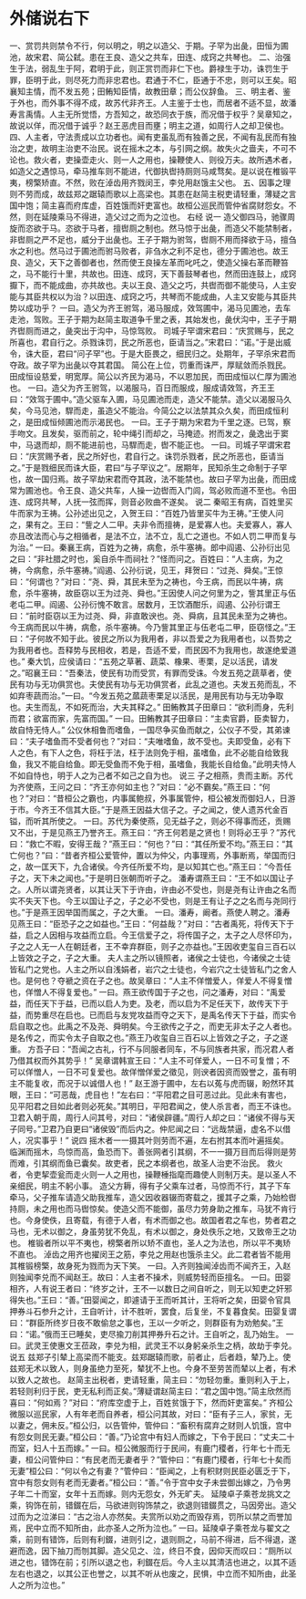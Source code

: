 # 外储说右下
一、赏罚共则禁令不行，何以明之，明之以造父、于期。子罕为出彘，田恒为圃池，故宋君、简公弑。患在王良、造父之共车，田连、成窍之共琴也。
二、治强生于法，弱乱生于阿，君明于此，则正赏罚而非仁下也。爵禄生于功，诛罚生于罪，臣明于此，则尽死力而非忠君也。君通于不仁，臣通于不忠，则可以王矣。昭襄知主情，而不发五苑；田鲔知臣情，故教田章；而公仪辞鱼。
三、明主者、鉴于外也，而外事不得不成，故苏代非齐王。人主鉴于士也，而居者不适不显，故潘寿言禹情。人主无所觉悟，方吾知之，故恐同衣于族，而况借于权乎？吴章知之，故说以佯，而况借于诚乎？赵王恶虎目而壅；明主之道，如周行人之却卫侯也。
四、人主者，守法责成以立功者也。闻有吏虽乱而有独善之民，不闻有乱民而有独治之吏，故明主治吏不治民。说在摇木之本，与引网之纲。故失火之啬夫，不可不论也。救火者，吏操壶走火、则一人之用也，操鞭使人、则役万夫。故所遇术者，如造父之遇惊马，牵马推车则不能进，代御执辔持厕则马咸骛矣。是以说在椎锻平夷，榜檠矫直。不然，败在淖齿用齐戮闵王，李兑用赵饿主父也。
五、因事之理则不劳而成，故兹郑之踞辕而歌以上高梁也。其患在赵简主税吏请轻重，薄疑之言国中饱；简主喜而府库虚，百姓饿而奸吏富也。故桓公巡民而管仲省腐财怨女。不然，则在延陵乘马不得进，造父过之而为之泣也。
右经
说一
造父御四马，驰骤周旋而恣欲于马。恣欲于马者，擅辔厕之制也。然马惊于出彘，而造父不能禁制者，非辔厕之严不足也，威分于出彘也。王子于期为驸驾，辔厕不用而择欲于马，擅刍水之利也。然马过于圃池而驸马败者，非刍水之利不足也，德分于圃池也。故王良、造父，天下之善御者也，然而使王良操左革而叱吒之，使造父操右革而鞭笞之，马不能行十里，共故也。田连、成窍，天下善鼓琴者也，然而田连鼓上，成窍擫下，而不能成曲，亦共故也。夫以王良、造父之巧，共辔而御不能使马，人主安能与其臣共权以为治？以田连、成窍之巧，共琴而不能成曲，人主又安能与其臣共势以成功乎？
一曰。造父为齐王驸驾，渴马服成，效驾圃中，渴马见圃池，去车走池，驾败。王子于期为赵简主取道争千里之表，其始发也，彘伏沟中，王子于期齐辔厕而进之，彘突出于沟中，马惊驾败。
司城子罕谓宋君曰：“庆赏赐与，民之所喜也，君自行之。杀戮诛罚，民之所恶也，臣请当之。”宋君曰：“诺。”于是出威令，诛大臣，君曰“问子罕”也。于是大臣畏之，细民归之。处期年，子罕杀宋君而夺政。故子罕为出彘以夺其君国。
简公在上位，罚重而诛严，厚赋敛而杀戮民。田成恒设慈爱，明宽厚。简公以齐民为渴马，不以恩加民，而田成恒以仁厚为圃池也。
一曰。造父为齐王驸驾，以渴服马，百日而服成，服成请效驾，齐王王曰：“效驾于圃中。”造父驱车入圃，马见圃池而走，造父不能禁。造父以渴服马久矣，今马见池，駻而走，虽造父不能治。今简公之以法禁其众久矣，而田成恒利之，是田成恒倾圃池而示渴民也。
一曰。王子于期为宋君为千里之逐。已驾，察手吻文。且发矣，驱而前之，轮中绳引而却之，马掩迹。拊而发之，彘逸出于窦中，马退而却，厕不能进前也，马駻而走，辔不能正也。
一曰。司城子罕谓宋君曰：“庆赏赐予者，民之所好也，君自行之。诛罚杀戮者，民之所恶也，臣请当之。”于是戮细民而诛大臣，君曰“与子罕议之”。居期年，民知杀生之命制于子罕也，故一国归焉。故子罕劫宋君而夺其政，法不能禁也。故曰子罕为出彘，而田成常为圃池也。令王良、造父共车，人操一边辔而入门闾，驾必败而道不至也。令田连、成窍共琴，人抚一弦而挥，则音必败曲不遂矣。
说二
秦昭王有病，百姓里买牛而家为王祷。公孙述出见之，入贺王曰：“百姓乃皆里买牛为王祷。”王使人问之，果有之。王曰：“訾之人二甲。夫非令而擅祷，是爱寡人也。夫爱寡人，寡人亦且改法而心与之相循者，是法不立，法不立，乱亡之道也。不如人罚二甲而复与为治。”
一曰。秦襄王病，百姓为之祷，病愈，杀牛塞祷。郎中阎遏、公孙衍出见之曰：“非社腊之时也，奚自杀牛而祠社？”怪而问之。百姓曰：“人主病，为之祷，今病愈，杀牛塞祷。”阎遏、公孙衍说，见王，拜贺曰：“过尧、舜矣。”王惊曰：“何谓也？”对曰：“尧、舜，其民未至为之祷也，今王病，而民以牛祷，病愈，杀牛塞祷，故臣窃以王为过尧、舜也。”王因使人问之何里为之，訾其里正与伍老屯二甲。阎遏、公孙衍愧不敢言。居数月，王饮酒酣乐，阎遏、公孙衍谓王曰：“前时臣窃以王为过尧、舜，非直敢谀也。尧、舜病，且其民未至为之祷也。今王病而民以牛祷，病愈，杀牛塞祷。今乃訾其里正与伍老屯二甲，臣窃怪之。”王曰：“子何故不知于此。彼民之所以为我用者，非以吾爱之为我用者也，以吾势之为我用者也。吾释势与民相收，若是，吾适不爱，而民因不为我用也，故遂绝爱道也。”
秦大饥，应侯请曰：“五苑之草著、蔬菜、橡果、枣栗，足以活民，请发之。”昭襄王曰：“吾秦法，使民有功而受赏，有罪而受诛。今发五苑之蔬草者，使民有功与无功俱赏也。夫使民有功与无功俱赏者，此乱之道也。夫发五苑而乱，不如弃枣蔬而治。”一曰。“今发五苑之蓏蔬枣栗足以活民，是用民有功与无功争取也。夫生而乱，不如死而治，大夫其释之。”
田鲔教其子田章曰：“欲利而身，先利而君；欲富而家，先富而国。”
一曰。田鲔教其子田章曰：“主卖官爵，臣卖智力，故自恃无恃人。”
公仪休相鲁而嗜鱼，一国尽争买鱼而献之，公仪子不受，其弟谏曰：“夫子嗜鱼而不受者何也？”对曰：“夫唯嗜鱼，故不受也。夫即受鱼，必有下人之色，有下人之色，将枉于法，枉于法则免于相，虽嗜鱼，此不必能自给致我鱼，我又不能自给鱼。即无受鱼而不免于相，虽嗜鱼，我能长自给鱼。”此明夫恃人不如自恃也，明于人之为己者不如己之自为也。
说三
子之相燕，贵而主断。苏代为齐使燕，王问之曰：“齐王亦何如主也？”对曰：“必不霸矣。”燕王曰：“何也？”对曰：“昔桓公之霸也，内事属鲍叔，外事属管仲，桓公被发而御妇人，日游于市。今齐王不信其大臣。”于是燕王因益大信子之。子之闻之，使人遗苏代金百镒，而听其所使之。
一曰。苏代为秦使燕，见无益子之，则必不得事而还，贡赐又不出，于是见燕王乃誉齐王。燕王曰：“齐王何若是之贤也！则将必王乎？”苏代曰：“救亡不暇，安得王哉？”燕王曰：“何也？”曰：“其任所爱不均。”燕王曰：“其亡何也？”曰：“昔者齐桓公爱管仲，置以为仲父，内事理焉，外事断焉，举国而归之，故一匡天下，九合诸侯。今齐任所爱不均，是以知其亡也。”燕王曰：“今吾任子之，天下未之闻也。”于是明日张朝而听子之。
潘寿谓燕王曰：“王不如以国让子之。人所以谓尧贤者，以其让天下于许由，许由必不受也，则是尧有让许由之名而实不失天下也。今王以国让子之，子之必不受也，则是王有让子之之名而与尧同行也。”于是燕王因举国而属之，子之大重。
一曰。潘寿，阚者。燕使人聘之。潘寿见燕王曰：“臣恐子之之如益也。”王曰：“何益哉？”对曰：“古者禹死，将传天下于益，启之人因相与攻益而立启。今王信爱子之，将传国子之，太子之人尽怀印为，子之之人无一人在朝廷者，王不幸弃群臣，则子之亦益也。”王因收吏玺自三百石以上皆效之子之，子之大重。
夫人主之所以镜照者，诸侯之士徒也，今诸侯之士徒皆私门之党也。人主之所以自浅娟者，岩穴之士徒也，今岩穴之士徒皆私门之舍人也。是何也？夺褫之资在子之也。故吴章曰：“人主不佯憎爱人，佯爱人不得复憎也，佯憎人不得复爱也。”
一曰。燕王欲传国于子之也，问之潘寿，对曰：“禹爱益，而任天下于益，已而以启人为吏。及老，而以启为不足任天下，故传天下于益，而势重尽在启也。已而启与友党攻益而夺之天下，是禹名传天下于益，而实令启自取之也。此禹之不及尧、舜明矣。今王欲传之子之，而吏无非太子之人者也。是名传之，而实令太子自取之也。”燕王乃收玺自三百石以上皆效之子之，子之遂重。
方吾子曰：“吾闻之古礼，行不与同服者同车，不与同族者共家，而况君人者乃借其权而外其势乎！”
吴章谓韩宣王曰：“人主不可佯爱人，一日不可复憎；不可以佯憎人，一日不可复爱也。故佯憎佯爱之徵见，则谀者因资而毁誉之，虽有明主不能复收，而况于以诚借人也！”
赵王游于圃中，左右以菟与虎而辍，盼然环其眼，王曰：“可恶哉，虎目也！”左右曰：“平阳君之目可恶过此。见此未有害也，见平阳君之目如此者则必死矣。”其明日，平阳君闻之，使人杀言者，而王不诛也。
卫君入朝于周，周行人问其号，对曰：“诸侯辟疆。”周行人却之曰：“诸侯不得与天子同号。”卫君乃自更曰“诸侯毁”而后内之。仲尼闻之曰：“远哉禁逼，虚名不以借人，况实事乎！”
说四
摇木者一一摄其叶则劳而不遍，左右拊其本而叶遍摇矣。临渊而摇木，鸟惊而高，鱼恐而下。善张网者引其纲，不一一摄万目而后得则是劳而难，引其纲而鱼已囊矣。故吏者，民之本纲者也，故圣人治吏不治民。
救火者，令吏挈壶瓮而走火则一人之用也，操鞭棰指麾而趣使人则制万夫。是以圣人不亲细民，明主不躬小事。
造父方耨，得有子父乘车过者，马惊而不行，其子下车牵马，父子推车请造父助我推车，造父因收器辍而寄载之，援其子之乘，乃始检辔持厕，未之用也而马辔惊矣。使造父而不能御，虽尽力劳身助之推车，马犹不肯行也。今身使佚，且寄载，有德于人者，有术而御之也。故国者君之车也，势者君之马也，无术以御之，身虽劳犹不免乱，有术以御之，身处佚乐之地，又致帝王之功也。
椎锻者所以平不夷也，榜檠者所以矫不直也，圣人之为法也，所以平不夷矫不直也。
淖齿之用齐也擢闵王之筋，李兑之用赵也饿杀主父。此二君者皆不能用其椎锻榜檠，故身死为戮而为天下笑。
一曰。入齐则独闻淖齿而不闻齐王，入赵则独闻李兑而不闻赵王。故曰：人主者不操术，则威势轻而臣擅名。
一曰。田婴相齐，人有说王者曰：“终岁之计，王不一以数日之间自听之，则无以知吏之奸邪得失也。”王曰：“善。”田婴闻之，即遽请于王而听其计，王将听之矣，田婴令官具押券斗石参升之计，王自听计，计不胜听，罢食，后复坐，不复暮食矣。田婴复谓曰：“群臣所终岁日夜不敢偷怠之事也，王以一夕听之，则群臣有为劝勉矣。”王曰：“诺。”俄而王已睡矣，吏尽揄刀削其押券升石之计。王自听之，乱乃始生。
一曰。武灵王使惠文王莅政，李兑为相，武灵王不以身躬亲杀生之柄，故劫于李兑。
说五
兹郑子引辇上高梁而不能支。兹郑踞辕而歌，前者止，后者趋，辇乃上。使兹郑无术以致人，则身虽绝力至死，辇犹不上也。今身不至劳苦而辇以上者，有术以致人之故也。
赵简主出税者，吏请轻重，简主曰：“勿轻勿重。重则利入于上，若轻则利归于民，吏无私利而正矣。”薄疑谓赵简主曰：“君之国中饱。”简主欣然而喜曰：“何如焉？”对曰：“府库空虚于上，百姓贫饿于下，然而奸吏富矣。”
齐桓公微服以巡民家，人有年老而自养者，桓公问其故，对曰：“臣有子三人，家贫，无以妻之，佣未反。”桓公归，以告管仲，管仲曰：“畜积有腐弃之财则人饥饿，宫中有怨女则民无妻。”桓公曰：“善。”乃论宫中有妇人而嫁之，下令于民曰：“丈夫二十而室，妇人十五而嫁。”
一曰。桓公微服而行于民间，有鹿门稷者，行年七十而无妻，桓公问管仲曰：“有民老而无妻者乎？”管仲曰：“有鹿门稷者，行年七十矣而无妻”桓公曰：“何以令之有妻？”管仲曰：“臣闻之，上有积财则民臣必匮乏于下，宫中有怨女则有老而无妻者。”桓公曰：“善。”令于宫中女子未尝御出嫁之，乃令男子年二十而室，女年十五而嫁。则内无怨女，外无旷夫。
延陵卓子乘苍龙挑文之乘，钩饰在前，错錣在后，马欲进则钩饰禁之，欲退则错錣贯之，马因旁出。造父过而为之泣涕曰：“古之治人亦然矣。夫赏所以劝之而毁存焉，罚所以禁之而誉加焉，民中立而不知所由，此亦圣人之所为泣也。”
一曰。延陵卓子乘苍龙与翟文之乘，前则有错饰，后则有利錣，进则引之，退则厕之，马前不得进，后不得退，遂避而逸，因下抽刀而刎其脚。造父见之、泣，终日不食，因仰天而叹曰：“厕所以进之也，错饰在前；引所以退之也，利錣在后。今人主以其清洁也进之，以其不适左右也退之，以其公正也誉之，以其不听从也废之，民惧，中立而不知所由，此圣人之所为泣也。”
